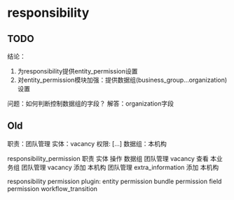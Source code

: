 responsibility
===============

## TODO

结论：
1. 为responsibility提供entity_permission设置
2. 对entity_permission模块加强：提供数据组(business_group...organization)设置

问题：如何判断控制数据组的字段？  解答：organization字段

## Old

职责：团队管理  实体：vacancy  权限: [...]  数据组：本机构

responsibility_permission
职责      实体              操作  数据组
团队管理  vacancy           查看  本业务组
团队管理  vacancy           添加  本机构
团队管理  extra_information 添加  本机构

responsibility permission plugin:
entity permission
bundle permission
field permission
workflow_transition
